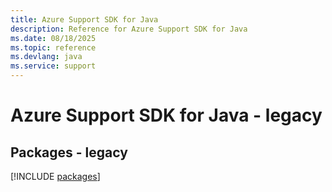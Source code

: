 ```yaml
---
title: Azure Support SDK for Java
description: Reference for Azure Support SDK for Java
ms.date: 08/18/2025
ms.topic: reference
ms.devlang: java
ms.service: support
---
```

# Azure Support SDK for Java - legacy
## Packages - legacy
[!INCLUDE [packages](support-index.md)]
